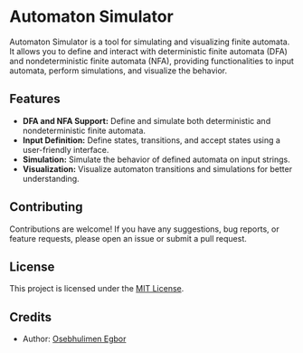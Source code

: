 # Automaton Simulator

Automaton Simulator is a tool for simulating and visualizing finite automata. It allows you to define and interact with deterministic finite automata (DFA) and nondeterministic finite automata (NFA), providing functionalities to input automata, perform simulations, and visualize the behavior.

## Features

- **DFA and NFA Support:** Define and simulate both deterministic and nondeterministic finite automata.
- **Input Definition:** Define states, transitions, and accept states using a user-friendly interface.
- **Simulation:** Simulate the behavior of defined automata on input strings.
- **Visualization:** Visualize automaton transitions and simulations for better understanding.

## Contributing

Contributions are welcome! If you have any suggestions, bug reports, or feature requests, please open an issue or submit a pull request.

## License

This project is licensed under the [MIT License](LICENSE).

## Credits

- Author: [Osebhulimen Egbor](https://github.com/RAvgCoder)
